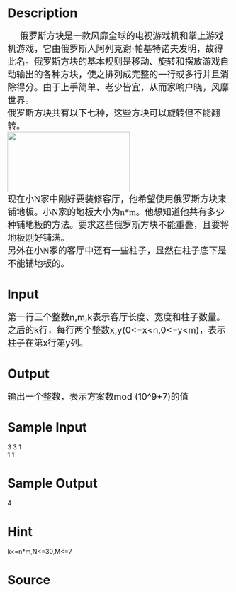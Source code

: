 
# Description

<div class="content"><p class="MsoNormal" style="margin: 0cm 0cm 0pt; text-indent: 21pt; text-align: left;"><span style="font-size: 15pt; font-family: 宋体; mso-ascii-font-family: Calibri; mso-hansi-font-family: Calibri">俄罗斯方块是一款风靡全球的电视游戏机和掌上游戏机游戏，它由俄罗斯人阿列克谢</span><span lang="EN-US" style="font-size: 15pt"><font face="Calibri">·</font></span><span style="font-size: 15pt; font-family: 宋体; mso-ascii-font-family: Calibri; mso-hansi-font-family: Calibri">帕基特诺夫发明，故得此名。俄罗斯方块的基本规则是移动、旋转和摆放游戏自动输出的各种方块，使之排列成完整的一行或多行并且消除得分。由于上手简单、老少皆宜，从而家喻户晓，风靡世界。</span><span lang="EN-US" style="font-size: 15pt"><o:p></o:p></span></p>
<p class="MsoNormal" style="margin: 0cm 0cm 0pt"><span style="font-size: 15pt; font-family: 宋体; mso-ascii-font-family: Calibri; mso-hansi-font-family: Calibri">俄罗斯方块共有以下七种，这些方块可以旋转但不能翻转。</span></p>
<p class="MsoNormal" style="margin: 0cm 0cm 0pt"></p>
<p class="MsoNormal" style="margin: 0cm 0cm 0pt"><span style="font-size: 15pt; font-family: 宋体; mso-ascii-font-family: Calibri; mso-hansi-font-family: Calibri"><img height="136" alt="" width="276" src="source/bzoj/3222/img/aHR0cHM6Ly9seWRzeS5jb20vSnVkZ2VPbmxpbmUvdXBsb2FkLzIwMTMwNi8xMS5qcGc=.jpg"/></span></p>
<p class="MsoNormal" style="margin: 0cm 0cm 0pt"><span style="font-size: 15pt; font-family: 宋体; mso-ascii-font-family: Calibri; mso-hansi-font-family: Calibri">现在小</span><span lang="EN-US" style="font-size: 15pt"><font face="Calibri">N</font></span><span style="font-size: 15pt; font-family: 宋体; mso-ascii-font-family: Calibri; mso-hansi-font-family: Calibri">家中刚好要装修客厅，他希望使用俄罗斯方块来铺地板。小</span><span lang="EN-US" style="font-size: 15pt"><font face="Calibri">N</font></span><span style="font-size: 15pt; font-family: 宋体; mso-ascii-font-family: Calibri; mso-hansi-font-family: Calibri">家的地板大小为</span><span lang="EN-US" style="font-size: 15pt"><font face="Calibri">n*m</font></span><span style="font-size: 15pt; font-family: 宋体; mso-ascii-font-family: Calibri; mso-hansi-font-family: Calibri">。他想知道他共有多少种铺地板的方法。要求这些俄罗斯方块不能重叠，且要将地板刚好铺满。</span><span lang="EN-US" style="font-size: 15pt"><o:p></o:p></span></p>
<p class="MsoNormal" align="left" style="margin: 0cm 0cm 0pt; text-align: left"><span style="font-size: 15pt; font-family: 宋体; mso-ascii-font-family: Calibri; mso-hansi-font-family: Calibri">另外在小</span><span lang="EN-US" style="font-size: 15pt"><font face="Calibri">N</font></span><span style="font-size: 15pt; font-family: 宋体; mso-ascii-font-family: Calibri; mso-hansi-font-family: Calibri">家的客厅中还有一些柱子，显然在柱子底下是不能铺地板的。</span><span lang="EN-US" style="font-size: 15pt"><o:p></o:p></span></p>
<p></p></div>

# Input

<div class="content"><p><span style="font-size: 15pt">第一行三个整数</span><span style="font-size: 15pt">n,m,k</span><span style="font-size: 15pt">表示客厅长度、宽度和柱子数量。</span><span style="font-size: 15pt">之后的</span><span style="font-size: 15pt">k</span><span style="font-size: 15pt">行，每行两个整数</span><span style="font-size: 15pt">x,y(0&lt;=x&lt;n,0&lt;=y&lt;m)</span><span style="font-size: 15pt">，表示柱子在第</span><span style="font-size: 15pt">x</span><span style="font-size: 15pt">行第</span><span style="font-size: 15pt">y</span><span style="font-size: 15pt">列。</span></p></div>

# Output

<div class="content"><p><span style="font-size: 15pt">输出一个整数，表示方案数</span><span style="font-size: 15pt">mod (10^9+7)</span><span style="font-size: 15pt">的值</span></p></div>

# Sample Input

<div class="content"><span class="sampledata">3 3 1<br/>
1 1<br/>
</span></div>

# Sample Output

<div class="content"><span class="sampledata">      4<br/>
</span></div>

# Hint

<div class="content"><p></p><p>k&lt;=n*m,N&lt;=30,M&lt;=7</p><p></p></div>

# Source

<div class="content"><p><a href="problemset.php?search="></a></p></div>

